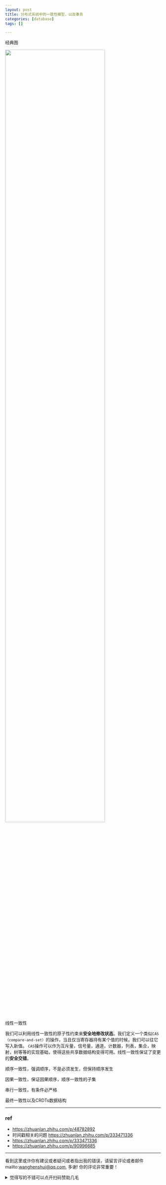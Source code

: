 ```yaml
---
layout: post
title: 分布式系统中的一致性模型，以及事务
categories: [database]
tags: []

---
```


 经典图

<img src="https://wanghenshui.github.io/assets/c.png" alt="" width="80%">





线性一致性

我们可以利用线性一致性的原子性约束来**安全地修改状态**。我们定义一个类似`CAS（compare-and-set）`的操作，当且仅当寄存器持有某个值的时候，我们可以往它写入新值。 `CAS`操作可以作为互斥量，信号量，通道，计数器，列表，集合，映射，树等等的实现基础，使得这些共享数据结构变得可用。线性一致性保证了变更的**安全交错**。



顺序一致性，强调顺序，不是必须发生，但保持顺序发生

因果一致性，保证因果顺序，顺序一致性的子集

串行一致性，有条件必严格

最终一致性以及CRDTs数据结构



---

### ref

- https://zhuanlan.zhihu.com/p/48782892
- 时间戳相关的问题 https://zhuanlan.zhihu.com/p/333471336
- https://zhuanlan.zhihu.com/p/333471336
- https://zhuanlan.zhihu.com/p/90996685


---

看到这里或许你有建议或者疑问或者指出我的错误，请留言评论或者邮件mailto:wanghenshui@qq.com, 多谢!  你的评论非常重要！

<details>
<summary>觉得写的不错可以点开扫码赞助几毛</summary>
<img src="https://wanghenshui.github.io/assets/wepay.png" alt="微信转账">
</details>